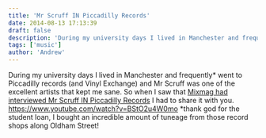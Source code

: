 ```yaml
---
title: 'Mr Scruff IN Piccadilly Records'
date: 2014-08-13 17:13:39
draft: false
description: 'During my university days I lived in Manchester and frequently went to Piccadilly records for my weekly music fix. Mr Scruff was one of the excellent artists that kept me sane.'
tags: ['music']
author: 'Andrew'
---
```


During my university days I lived in Manchester and frequently\* went to Piccadilly records (and Vinyl Exchange) and Mr Scruff was one of the excellent artists that kept me sane. So when I saw that [Mixmag had interviewed Mr Scruff IN Piccadilly Records](http://www.mixmag.net/words/news/100-vnyl-welcome-piccadilly-records) I had to share it with you. https://www.youtube.com/watch?v=BStO2u4W0mo \*thank god for the student loan, I bought an incredible amount of tuneage from those record shops along Oldham Street!
